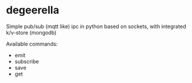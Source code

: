 # degeerella

Simple pub/sub (mqtt like) ipc in python based on sockets, with integrated k/v-store (mongodb)


Available commands:
- emit
- subscribe
- save
- get
